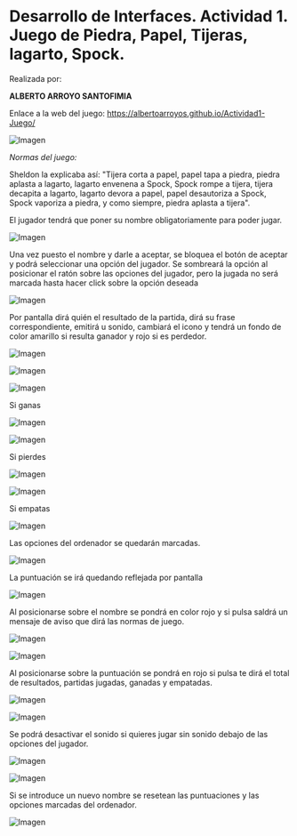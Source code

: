 ﻿# Desarrollo de Interfaces. Actividad 1. Juego de Piedra, Papel, Tijeras, lagarto, Spock.

Realizada por:

**ALBERTO ARROYO SANTOFIMIA**


Enlace a la web del juego:
https://albertoarroyos.github.io/Actividad1-Juego/


![Imagen](imgReadme/i001.png)

*Normas del juego:*

Sheldon la explicaba así: "Tijera corta a papel, papel tapa a piedra, piedra aplasta a lagarto, lagarto envenena a Spock, Spock rompe a tijera, tijera decapita a lagarto, lagarto devora a papel, papel desautoriza a Spock, Spock vaporiza a piedra, y como siempre, piedra aplasta a tijera".

El jugador tendrá que poner su nombre obligatoriamente para poder jugar. 

![Imagen](imgReadme/i002.png)

Una vez puesto el nombre y darle a aceptar, se bloquea el botón de aceptar y podrá seleccionar una opción del jugador. Se sombreará la opción al posicionar el ratón sobre las opciones del jugador, pero la jugada no será marcada hasta hacer click sobre la opción deseada

![Imagen](imgReadme/i003.png)


Por pantalla dirá quién el resultado de la partida, dirá su frase correspondiente, emitirá u sonido, cambiará el icono y tendrá un fondo de color amarillo si resulta ganador y rojo si es perdedor.

![Imagen](imgReadme/i004.png)

![Imagen](imgReadme/i005.png)

![Imagen](imgReadme/i006.png)

Si ganas

![Imagen](imgReadme/i007.png)

![Imagen](imgReadme/i008.png)

Si pierdes

![Imagen](imgReadme/i009.png)

![Imagen](imgReadme/i010.png)

Si empatas

![Imagen](imgReadme/i011.png)

Las opciones del ordenador se quedarán marcadas.

![Imagen](imgReadme/i012.png)

La puntuación se irá quedando reflejada por pantalla 

![Imagen](imgReadme/i013.png)

Al posicionarse sobre el nombre se pondrá en color rojo y si pulsa saldrá un mensaje de aviso que dirá las normas de juego. 

![Imagen](imgReadme/i014.png)

![Imagen](imgReadme/i015.png)

Al posicionarse sobre la puntuación se pondrá en rojo si pulsa te dirá el total de resultados, partidas jugadas, ganadas y empatadas.

![Imagen](imgReadme/i016.png)

![Imagen](imgReadme/i017.png)

Se podrá desactivar el sonido si quieres jugar sin sonido debajo de las opciones del jugador.

![Imagen](imgReadme/i018.png)

![Imagen](imgReadme/i019.png)

Si se introduce un nuevo nombre se resetean las puntuaciones y las opciones marcadas del ordenador.

![Imagen](imgReadme/i020.png)
